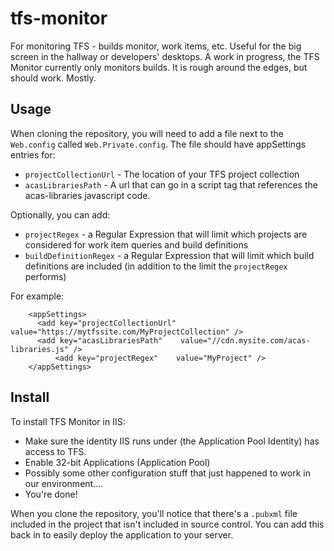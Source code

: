 tfs-monitor
===========

For monitoring TFS - builds monitor, work items, etc. Useful for the big screen in the hallway or developers' desktops. A work in progress, the TFS Monitor currently only monitors builds. It is rough around the edges, but should work. Mostly.

Usage
--------
When cloning the repository, you will need to add a file next to the `Web.config` called `Web.Private.config`. The file should have appSettings entries for:

* `projectCollectionUrl` - The location of your TFS project collection 
* `acasLibrariesPath` - A url that can go in a script tag that references the acas-libraries javascript code. 

Optionally, you can add:
* `projectRegex` - a Regular Expression that will limit which projects are considered for work item queries and build definitions
* `buildDefinitionRegex` - a Regular Expression that will limit which build definitions are included (in addition to the limit the `projectRegex` performs)

For example:

```
	<appSettings>
	  <add key="projectCollectionUrl" value="https://mytfssite.com/MyProjectCollection" />	
	  <add key="acasLibrariesPath"    value="//cdn.mysite.com/acas-libraries.js" />	
          <add key="projectRegex"    value="MyProject" />	
	</appSettings>
```


Install
---------
To install TFS Monitor in IIS:
* Make sure the identity IIS runs under (the Application Pool Identity) has access to TFS. 
* Enable 32-bit Applications (Application Pool)
* Possibly some other configuration stuff that just happened to work in our environment....
* You're done!

When you clone the repository, you'll notice that there's a `.pubxml` file included in the project that isn't included in source control. You can add this back in to easily deploy the application to your server. 